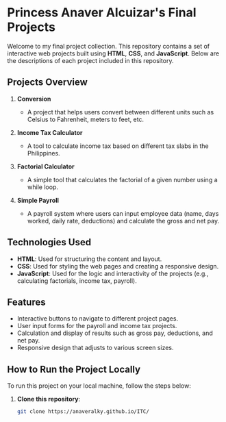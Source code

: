 # Princess Anaver Alcuizar's Final Projects

Welcome to my final project collection. This repository contains a set of interactive web projects built using **HTML**, **CSS**, and **JavaScript**. Below are the descriptions of each project included in this repository.

## Projects Overview

1. **Conversion**
   - A project that helps users convert between different units such as Celsius to Fahrenheit, meters to feet, etc.
   
2. **Income Tax Calculator**
   - A tool to calculate income tax based on different tax slabs in the Philippines.
   
3. **Factorial Calculator**
   - A simple tool that calculates the factorial of a given number using a while loop.
   
4. **Simple Payroll**
   - A payroll system where users can input employee data (name, days worked, daily rate, deductions) and calculate the gross and net pay.

## Technologies Used

- **HTML**: Used for structuring the content and layout.
- **CSS**: Used for styling the web pages and creating a responsive design.
- **JavaScript**: Used for the logic and interactivity of the projects (e.g., calculating factorials, income tax, payroll).

## Features

- Interactive buttons to navigate to different project pages.
- User input forms for the payroll and income tax projects.
- Calculation and display of results such as gross pay, deductions, and net pay.
- Responsive design that adjusts to various screen sizes.

## How to Run the Project Locally

To run this project on your local machine, follow the steps below:

1. **Clone this repository**:
   ```bash
   git clone https://anaveralky.github.io/ITC/

